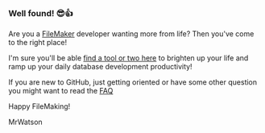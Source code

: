 ### Well found! 😎👍

Are you a [FileMaker](https://www.claris.com/filemaker/) developer wanting more from life? Then you've come to the right place!

I'm sure you'll be able [find a tool or two here](https://github.com/mrwatson-de?tab=repositories&q=&type=source&language=&sort=stargazers) to brighten up your life and ramp up your daily database development productivity!

If you are new to GitHub, just getting oriented or have some other question you might want to read the [FAQ](faq.md)

Happy FileMaking!

MrWatson
